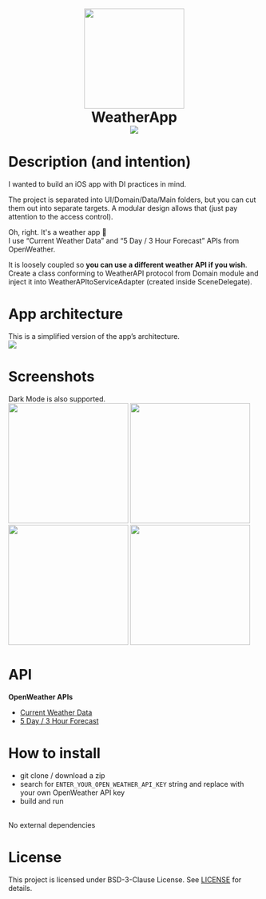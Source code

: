 <h1 align="center">
  <img src="https://user-images.githubusercontent.com/88666686/138146646-483ed5e4-dc6b-4dbf-9137-0f573c7a60e1.png" width="200px"/></br>
  WeatherApp</br>
  <img src="https://img.shields.io/badge/iOS-14.0+-00ADD8?style=for-the-badge&logo=apple"/>
</h1>

# Description (and intention)
I wanted to build an iOS app with DI practices in mind. 

The project is separated into UI/Domain/Data/Main folders, but you can cut them out into separate targets. A modular design allows that (just pay attention to the access control).

Oh, right. It's a weather app 🙂</br>
I use “Current Weather Data” and “5 Day / 3 Hour Forecast” APIs from OpenWeather.

It is loosely coupled so <b>you can use a different weather API if you wish</b>. Create a class conforming to WeatherAPI protocol from Domain module and inject it into WeatherAPItoServiceAdapter (created inside SceneDelegate).

# App architecture
This is a simplified version of the app’s architecture.</br>
<img src="https://user-images.githubusercontent.com/88666686/138285159-679ed101-144e-46f5-8d6e-742b63c1cc4f.jpeg"/>

# Screenshots
Dark Mode is also supported.</br>
<img src="https://user-images.githubusercontent.com/88666686/138291106-da7e57ab-295e-4bdd-905a-2b1cf0c58108.png" width="240px"/>
<img src="https://user-images.githubusercontent.com/88666686/138291112-c44869ca-a89b-4813-b1a8-dbc441afb6bd.png" width="240px"/>
<img src="https://user-images.githubusercontent.com/88666686/138291101-7ef798c7-db7e-4a80-b713-9a0461885294.png" width="240px"/>
<img src="https://user-images.githubusercontent.com/88666686/138291088-3e1b2f94-411a-45ac-9b16-59dcf8d26fb9.png" width="240px"/>

# API
<b>OpenWeather APIs</b>
<ul>
  <li> <a href="https://openweathermap.org/current">Current Weather Data</a> </li>
  <li> <a href="https://openweathermap.org/forecast5">5 Day / 3 Hour Forecast</a> </li>
</ul>

# How to install
<ul>
  <li>git clone / download a zip</li>
  <li>search for <code>ENTER_YOUR_OPEN_WEATHER_API_KEY</code> string and replace with your own OpenWeather API key</li>
  <li>build and run</li>
</ul></br>
No external dependencies

# License
This project is licensed under BSD-3-Clause License. See [LICENSE](LICENSE) for details.
